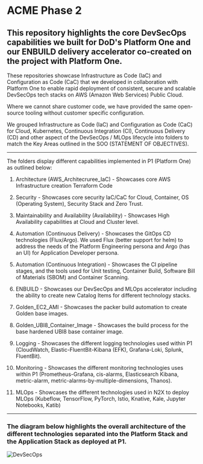 # ACME Phase 2 
 
 
## This repository highlights the core DevSecOps capabilities we built for DoD's Platform One and our ENBUILD delivery accelerator co-created on the project with Platform One.  
 
These repositories showcase Infrastructure as Code (IaC) and Configuration as Code (CaC) that we developed in collaboration with Platform One to enable rapid deployment of consistent, secure and scalable DevSecOps tech stacks on AWS (Amazon Web Services) Public Cloud. 
 
Where we cannot share customer code, we have provided the same open-source tooling without customer specific configuration. 
 
We grouped Infrastructure as Code (IaC) and Configuration as Code (CaC) for Cloud, Kubernetes, Continuous Integration (CI), Continuous Delivery (CD) and other aspect of the DevSecOps / MLOps lifecycle into folders to match the Key Areas outlined in the SOO (STATEMENT OF OBJECTIVES).  
 
 
____ 
 
The folders display different capabilities implemented in P1 (Platform One) as outlined below: 
 
1. Architecture (AWS_Architecruree_IaC) - Showcases core AWS Infrastructure creation Terraform Code  
 
2. Security - Showcases core security IaC/CaC for Cloud, Container, OS (Operating System), Security Stack and Zero Trust. 
 
3. Maintainability and Availability (Availability) - Showcases High Availability capabilities at Cloud and Cluster level. 
 
4. Automation (Continuous Delivery) - Showcases the GitOps CD technologies (Flux/Argo). We used Flux (better support for helm) to address the needs of the Platform Engineering persona and Argo (has an UI) for Application Developer persona. 
 
5. Automation (Continuous Integration) - Showcases the CI pipeline stages, and the tools used for Unit testing, Container Build, Software Bill of Materials (SBOM) and Container Scanning.  
 
6. ENBUILD - Showcases our DevSecOps and MLOps accelerator including the ability to create new Catalog Items for different technology stacks. 
 
7. Golden_EC2_AMI - Showcases the packer build automation to create Golden base images.  
 
8. Golden_UBI8_Container_Image - Showcases the build process for the base hardened UBI8 base container image. 
 
9. Logging - Showcases the different logging technologies used within P1 (CloudWatch, Elastic-FluentBit-Kibana (EFK), Grafana-Loki, Splunk, FluentBit). 
 
10. Monitoring - Showcases the different monitoring technologies uses within P1 (Prometheus-Grafana, cis-alarms, Elasticsearch Kibana, metric-alarm, metric-alarms-by-multiple-dimensions, Thanos). 
 
11. MLOps - Showcases the different technologies used in N2X to deploy MLOps (Kubeflow, TensorFlow, PyTorch, Istio, Knative, Kale, Jupyter Notebooks, Katib) 
_____ 
 
### The diagram below highlights the overall architecture of the different technologies separated into the Platform Stack and the Application Stack as deployed at P1. 
 
![DevSecOps](https://user-images.githubusercontent.com/52505604/158180742-96fd974b-ee20-4316-b72b-fce693143794.jpg) 
